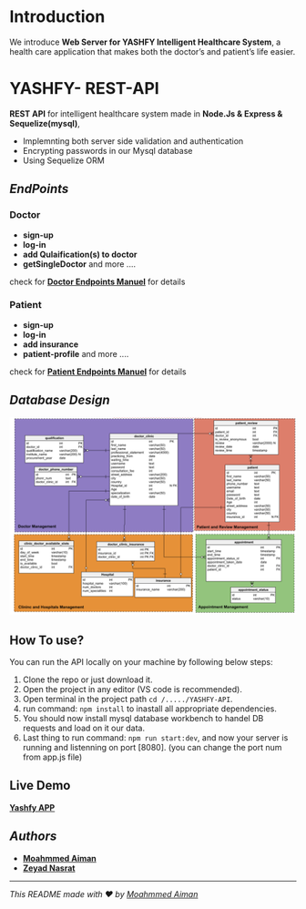 # Introduction 
We introduce **Web Server for YASHFY Intelligent Healthcare System**, a health care application that makes both the doctor’s and patient’s life easier.

# YASHFY- REST-API
**REST API** for intelligent healthcare system made in **Node.Js & Express & Sequelize(mysql)**, 
- Implemnting both server side validation and authentication
- Encrypting passwords in our Mysql database
- Using Sequelize ORM

## *EndPoints*
### Doctor
- **sign-up**
- **log-in**
- **add Qulaification(s) to doctor** 
- **getSingleDoctor** and more ....

check for **[Doctor Endpoints Manuel](https://github.com/MohammedAimanHESSin/YASHFY-API/blob/master/Doctors-Endpoints-Manual.txt)** for details  

### Patient
- **sign-up**   
- **log-in**
- **add insurance** 
- **patient-profile** and more ....

check for **[Patient Endpoints Manuel](https://github.com/MohammedAimanHESSin/YASHFY-API/blob/master/Doctors-Endpoints-Manual.txt)** for details  

## *Database Design*

![This is an image](https://github.com/MohammedAimanHESSin/YASHFY-API/blob/master/Database-Files/Relational_model.png)

## How To use?
You can run the API locally on your machine by following below steps:
1. Clone the repo or just download it. 
2. Open the project in any editor (VS code is recommended).
3. Open terminal in the project path ```cd /...../YASHFY-API```.
4. run command: ```npm install``` to inastall all appropriate dependencies.
5. You should now install mysql database workbench to handel DB requests and load on it our data.
6. Last thing to run command: ```npm run start:dev```, and now your server is running and listenning on port [8080]. (you can change the port num from app.js file)
  
## Live Demo 
   **[Yashfy APP](https://test-api-yashfy.herokuapp.com)**

## *Authors*
- **[Moahmmed Aiman](https://github.com/MohammedAimanHESSin)**
- **[Zeyad Nasrat](https://github.com/ZozNasrat)**



---
_This README made with ❤️ by [Moahmmed Aiman](https://github.com/MohammedAimanHESSin)_
